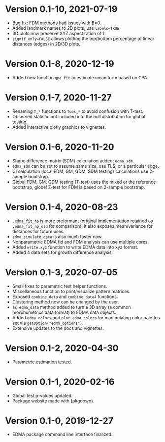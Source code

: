 # Version 0.1-10, 2021-07-19

* Bug fix: FDM methods had issues with B=0.
* Added landmark names to 2D plots, use `labels=TRUE`.
* 3D plots now preserve XYZ aspect ration of 1.
* `signif_only=FALSE` allows plotting the top/bottom percentage 
  of linear distances (edges) in 2D/3D plots.

# Version 0.1-8, 2020-12-19

* Added new function `gpa_fit` to estimate mean form based on GPA.

# Version 0.1-7, 2020-11-27

* Renaming `T_*` functions to `Tobs_*` to avoid confusion with T-test.
* Observed statistic not included into the null distribution for global testing.
* Added interactive plotly graphics to vignettes.

# Version 0.1-6, 2020-11-20

* Shape difference matrix (SDM) calculation added: `edma_sdm`.
* `edma_sdm` can be set to assume same size, use TLS, or a particular edge.
* CI calculation (local FDM, GM, GDM, SDM testing) calculations use
  2-sample bootstrap.
* Global FDM, GM, GDM testing (T-test) uses the mixed or the reference
  bootstrap, globel Z-test for FDM is based on 2-sample bootstrap.

# Version 0.1-4, 2020-08-23

* `.edma_fit_np` is more preformant (original implementation
  retained as `.edma_fit_np_old` for comparison);
  it also exposes mean/variance for distances for future uses.
* `edma_simulate_data` is also much faster now.
* Nonparametric EDMA fid and FDM analysis can use multiple cores.
* Added `write.xyz` function to write EDMA data into xyz format.
* Added 4 data sets for growth difference analysis.

# Version 0.1-3, 2020-07-05

* Small fixes to parametric test helper functions.
* Miscellaneous function to print/visualize pattern matrices.
* Exposed `combine_data` and `combine_data4` functions.
* Clustering method now can be changed by the user.
* `as.edma_data` method added to turn a 3D array (a common
  morphometrics data format) to EDMA data objects.
* Added `edma_colors` and `plot_edma_colors` for
  manipulating color palettes set via `getOption("edma_options")`.
* Extensive updates to the docs and vignettes.

# Version 0.1-2, 2020-04-30

* Parametric estimation tested.

# Version 0.1-1, 2020-02-16

* Global test p-values updated.
* Package website made with {pkgdown}.

# Version 0.1-0, 2019-12-27

* EDMA package command line interface finalized.
